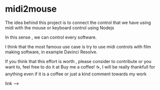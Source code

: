 # midi2mouse

The idea behind this project is to connect  the control that we have using midi with the mouse or keyboard control using Nodejs

In this sense , we can control every software.

I think that the most famous use case is try to use midi controls with film making software, in example Davinci Resolve.

If you think that this effort is worth , please consider to contribute or you want to, feel free to do it at Buy me a coffee! ☕, I will be really thankfull for anything even if it is a coffee or just a kind comment towards my work

link -->
